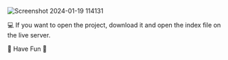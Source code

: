 
![Screenshot 2024-01-19 114131](https://github.com/MikeYoulend/Music-Player/assets/131193353/79bb8916-06ea-4329-a4e1-2b370e7388e3)

💻 If you want to open the project, download it and open the index file on the live server.

🍃 Have Fun 🍂
